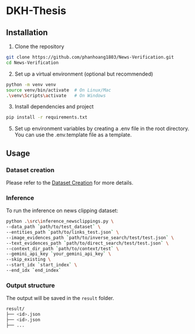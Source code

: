 # DKH-Thesis

## Installation

1. Clone the repository
```bash
git clone https://github.com/phanhoang1803/News-Verification.git
cd News-Verification
```

2. Set up a virtual environment (optional but recommended)
```bash
python -m venv venv
source venv/bin/activate  # On Linux/Mac
.\venv\Scripts\activate   # On Windows
```

3. Install dependencies and project
```bash
pip install -r requirements.txt
```

5. Set up environment variables by creating a .env file in the root directory. You can use the .env.template file as a template.

## Usage

### Dataset creation

Please refer to the [Dataset Creation](https://github.com/phanhoang1803/News-Verification/tree/main/src/dataset_creation) for more details.


### Inference

To run the inference on news clipping dataset:

```bash
python .\src\inference_newsclippings.py \
--data_path `path/to/test_dataset` \
--entities_path `path/to/links_test.json` \
--image_evidences_path `path/to/inverse_search/test/test.json` \
--text_evidences_path `path/to/direct_search/test/test.json` \
--context_dir_path `path/to/context/test` \
--gemini_api_key `your_gemini_api_key` \
--skip_existing \
--start_idx `start_index` \
--end_idx `end_index`
```

### Output structure

The output will be saved in the `result` folder.

```bash
result/
├── <id>.json
├── <id>.json
├── ...
```


